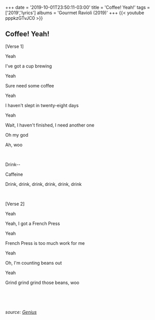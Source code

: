 +++
date = '2019-10-01T23:50:11-03:00'
title = 'Coffee! Yeah!'
tags = ['2019','lyrics']
albums = 'Gourmet Ravioli (2019)'
+++
{{< youtube pppkzGTvJC0 >}}

## Coffee! Yeah!

[Verse 1]

Yeah

I've got a cup brewing

Yeah

Sure need some coffee

Yeah

I haven't slept in twenty-eight days

Yeah

Wait, I haven't finished, I need another one

Oh my god

Ah, woo

&nbsp;

Drink--

Caffeine

Drink, drink, drink, drink, drink, drink

&nbsp;

[Verse 2]

Yeah

Yeah, I got a French Press

Yeah

French Press is too much work for me

Yeah

Oh, I'm counting beans out

Yeah

Grind grind grind those beans, woo

&nbsp;

&nbsp;

_source: [Genius](https://genius.com/artists/First-of-october)_

